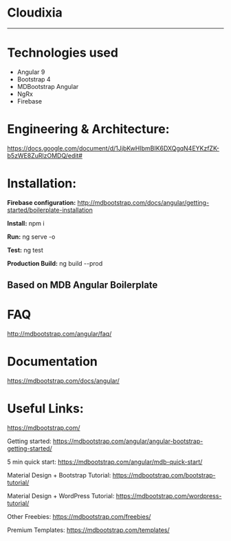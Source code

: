 # Cloudixia 
________

# Technologies used

* Angular 9
* Bootstrap 4
* MDBootstrap Angular
* NgRx
* Firebase

# Engineering & Architecture:
https://docs.google.com/document/d/1JjbKwHIbmBIK6DXQgqN4EYKzfZK-b5zWE8ZuRlzOMDQ/edit#

# Installation:

**Firebase configuration:**
http://mdbootstrap.com/docs/angular/getting-started/boilerplate-installation

**Install:**
npm i

**Run:**
ng serve -o

**Test:**
ng test

**Production Build:**
ng build --prod


## Based on MDB Angular Boilerplate

# FAQ
http://mdbootstrap.com/angular/faq/

# Documentation
https://mdbootstrap.com/docs/angular/

# Useful Links:

https://mdbootstrap.com/

Getting started: https://mdbootstrap.com/angular/angular-bootstrap-getting-started/

5 min quick start: https://mdbootstrap.com/angular/mdb-quick-start/

Material Design + Bootstrap Tutorial: https://mdbootstrap.com/bootstrap-tutorial/

Material Design + WordPress Tutorial: https://mdbootstrap.com/wordpress-tutorial/

Other Freebies: https://mdbootstrap.com/freebies/

Premium Templates: https://mdbootstrap.com/templates/
